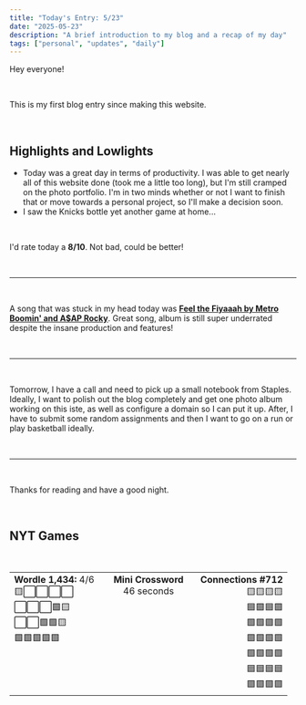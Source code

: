 ```yaml
---
title: "Today's Entry: 5/23"
date: "2025-05-23"
description: "A brief introduction to my blog and a recap of my day"
tags: ["personal", "updates", "daily"]
---
```


Hey everyone!

<br>

This is my first blog entry since making this website. 

<br>

## Highlights and Lowlights

- Today was a great day in terms of productivity. I was able to get nearly all of this website done (took me a little too long), but I'm still cramped on the photo portfolio. I'm in two minds whether or not I want to finish that or move towards a personal project, so I'll make a decision soon.  
- I saw the Knicks bottle yet another game at home...  
<br>

I'd rate today a **8/10**. Not bad, could be better!

<br>

---

<br>

A song that was stuck in my head today was [**Feel the Fiyaaah by Metro Boomin' and A$AP Rocky**](https://open.spotify.com/track/3SsJ17EnPIu1B4GZshqjIS?si=9476c564e7424bfa). Great song, album is still super underrated despite the insane production and features!

<br>

---

<br>

Tomorrow, I have a call and need to pick up a small notebook from Staples. Ideally, I want to polish out the blog completely and get one photo album working on this iste, as well as configure a domain so I can put it up. After, I have to submit some random assignments and then I want to go on a run or play basketball ideally.

<br>

---

<br>

Thanks for reading and have a good night.

<br>

## NYT Games

<br>
<table width="100%" cellspacing="0" cellpadding="0" style="white-space: nowrap;">
<tr>
<td width="33%" align="left" style="vertical-align: top;"><strong>Wordle 1,434:</strong> 4/6<br>🟨⬜⬜⬜⬜<br>⬜⬜⬜🟩🟨<br>⬜⬜🟩🟩🟨<br>🟩🟩🟩🟩🟩</td>
<td width="33%" style="text-align: center; vertical-align: top;"><strong>Mini Crossword</strong><br>46 seconds</td>
<td width="33%" align="right" style="vertical-align: top;"><strong>Connections #712</strong><br>🟨🟨🟨🟨<br>🟦🟪🟦🟪<br>🟩🟩🟪🟩<br>🟪🟩🟩🟩<br>🟩🟩🟩🟩<br>🟦🟦🟦🟦<br>🟪🟪🟪🟪</td>
</tr>
</table>
